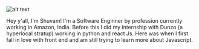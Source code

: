 ![alt text](https://dreamersjourneytolife.files.wordpress.com/2013/11/343103905_640.jpg)

Hey y'all, I'm Shuvam! I'm a Software Enginner by profession currently working in Amazon, India. Before this I did my internship with Dunzo (a hyperlocal stratup) working in python and react Js. Here was when I first fall in love with front end and am still trying to learn more about Javascript. 
